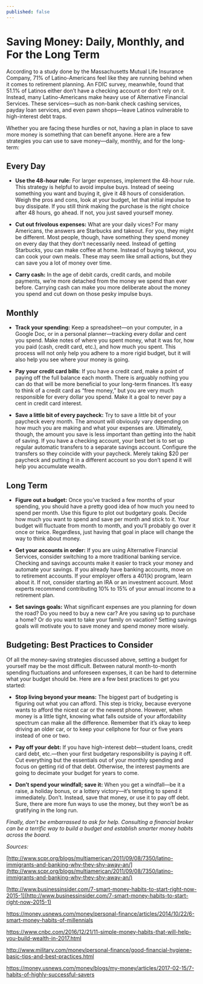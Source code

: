 ```yaml
---
published: false
---
```

# Saving Money: Daily, Monthly, and For the Long Term

According to a study done by the Massachusetts Mutual Life Insurance Company, 71% of Latino-Americans feel like they are running behind when it comes to retirement planning. An FDIC survey, meanwhile, found that 51.1% of Latinos either don’t have a checking account or don’t rely on it. Instead, many Latino-Americans make heavy use of Alternative Financial Services. These services—such as non-bank check cashing services, payday loan services, and even pawn shops—leave Latinos vulnerable to high-interest debt traps.

Whether you are facing these hurdles or not, having a plan in place to save more money is something that can benefit anyone. Here are a few strategies you can use to save money—daily, monthly, and for the long-term:

## Every Day

- **Use the 48-hour rule:** For larger expenses, implement the 48-hour rule. This strategy is helpful to avoid impulse buys. Instead of seeing something you want and buying it, give it 48 hours of consideration. Weigh the pros and cons, look at your budget, let that initial impulse to buy dissipate. If you still think making the purchase is the right choice after 48 hours, go ahead. If not, you just saved yourself money.

- **Cut out frivolous expenses:** What are your daily vices? For many Americans, the answers are Starbucks and takeout. For you, they might be different. Most people, though, have something they spend money on every day that they don’t necessarily need. Instead of getting Starbucks, you can make coffee at home. Instead of buying takeout, you can cook your own meals. These may seem like small actions, but they can save you a lot of money over time.

- **Carry cash:** In the age of debit cards, credit cards, and mobile payments, we’re more detached from the money we spend than ever before. Carrying cash can make you more deliberate about the money you spend and cut down on those pesky impulse buys.

## Monthly

- **Track your spending:** Keep a spreadsheet—on your computer, in a Google Doc, or in a personal planner—tracking every dollar and cent you spend. Make notes of where you spent money, what it was for, how you paid (cash, credit card, etc.), and how much you spent. This process will not only help you adhere to a more rigid budget, but it will also help you see where your money is going.

- **Pay your credit card bills**: If you have a credit card, make a point of paying off the full balance each month. There is arguably nothing you can do that will be more beneficial to your long-term finances. It’s easy to think of a credit card as “free money,” but you are very much responsible for every dollar you spend. Make it a goal to never pay a cent in credit card interest.

- **Save a little bit of every paycheck:** Try to save a little bit of your paycheck every month. The amount will obviously vary depending on how much you are making and what your expenses are. Ultimately, though, the amount you save is less important than getting into the habit of saving. If you have a checking account, your best bet is to set up regular automatic transfers to a separate savings account. Configure the transfers so they coincide with your paycheck. Merely taking $20 per paycheck and putting it in a different account so you don’t spend it will help you accumulate wealth.

## Long Term

- **Figure out a budget:** Once you’ve tracked a few months of your spending, you should have a pretty good idea of how much you need to spend per month. Use this figure to plot out budgetary goals. Decide how much you want to spend and save per month and stick to it. Your budget will fluctuate from month to month, and you’ll probably go over it once or twice. Regardless, just having that goal in place will change the way to think about money.

- **Get your accounts in order:** If you are using Alternative Financial Services, consider switching to a more traditional banking service. Checking and savings accounts make it easier to track your money and automate your savings. If you already have banking accounts, move on to retirement accounts. If your employer offers a 401(k) program, learn about it. If not, consider starting an IRA or an investment account. Most experts recommend contributing 10% to 15% of your annual income to a retirement plan.

- **Set savings goals:** What significant expenses are you planning for down the road? Do you need to buy a new car? Are you saving up to purchase a home? Or do you want to take your family on vacation? Setting savings goals will motivate you to save money and spend money more wisely.

## Budgeting: Best Practices to Consider

Of all the money-saving strategies discussed above, setting a budget for yourself may be the most difficult. Between natural month-to-month spending fluctuations and unforeseen expenses, it can be hard to determine what your budget should be. Here are a few best practices to get you started:

- **Stop living beyond your means:** The biggest part of budgeting is figuring out what you can afford. This step is tricky, because everyone wants to afford the nicest car or the newest phone. However, when money is a little tight, knowing what falls outside of your affordability spectrum can make all the difference. Remember that it’s okay to keep driving an older car, or to keep your cellphone for four or five years instead of one or two. 

- **Pay off your debt:** If you have high-interest debt—student loans, credit card debt, etc.—then your first budgetary responsibility is paying it off. Cut everything but the essentials out of your monthly spending and focus on getting rid of that debt. Otherwise, the interest payments are going to decimate your budget for years to come.

- **Don’t spend your windfall; save it:** When you get a windfall—be it a raise, a holiday bonus, or a lottery victory—it’s tempting to spend it immediately. Don’t. Instead, save that money, or use it to pay off debt. Sure, there are more fun ways to use the money, but they won’t be as gratifying in the long run.

_Finally, don’t be embarrassed to ask for help. Consulting a financial broker can be a terrific way to build a budget and establish smarter money habits across the board._

_Sources:_

[http://www.scpr.org/blogs/multiamerican/2011/09/08/7350/latino-immigrants-and-banking-why-they-shy-away-an/](http://www.scpr.org/blogs/multiamerican/2011/09/08/7350/latino-immigrants-and-banking-why-they-shy-away-an/)

[http://www.businessinsider.com/7-smart-money-habits-to-start-right-now-2015-1](http://www.businessinsider.com/7-smart-money-habits-to-start-right-now-2015-1)

https://money.usnews.com/money/personal-finance/articles/2014/10/22/6-smart-money-habits-of-millennials

https://www.cnbc.com/2016/12/21/11-simple-money-habits-that-will-help-you-build-wealth-in-2017.html

http://www.military.com/money/personal-finance/good-financial-hygiene-basic-tips-and-best-practices.html

https://money.usnews.com/money/blogs/my-money/articles/2017-02-15/7-habits-of-highly-successful-savers
